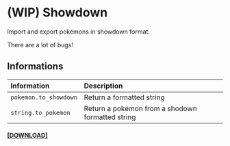 # (WIP) Showdown
Import and export pokémons in showdown format.

There are a lot of bugs!

## Informations
| Information | Description |
|:----------|:-------------|
| `pokemon.to_showdown` | Return a formatted string |
| `string.to_pokemon` | Return a pokémon from a shodown formatted string |

#### [[DOWNLOAD]](https://minhaskamal.github.io/DownGit/#/home?url=https://github.com/MickTK/Essentials-Plugins/tree/main/Showdown&fileName=CMD&rootDirectory=true)
